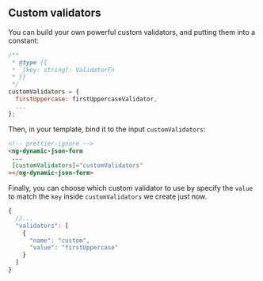 ## Custom validators

You can build your own powerful custom validators, and putting them into a constant:

```javascript
/**
 * @type {{
 *  [key: string]: ValidatorFn
 * }}
 */
customValidators = {
  firstUppercase: firstUppercaseValidator,
  ...
};
```

Then, in your template, bind it to the input `customValidators`:

```HTML
<!-- prettier-ignore -->
<ng-dynamic-json-form
 ...
 [customValidators]="customValidators"
></ng-dynamic-json-form>
```

Finally, you can choose which custom validator to use by specify the `value` to match the `key` inside `customValidators` we create just now.

```javascript
{
  //...
  "validators": [
    {
      "name": "custom",
      "value": "firstUppercase"
    }
  ]
}
```
